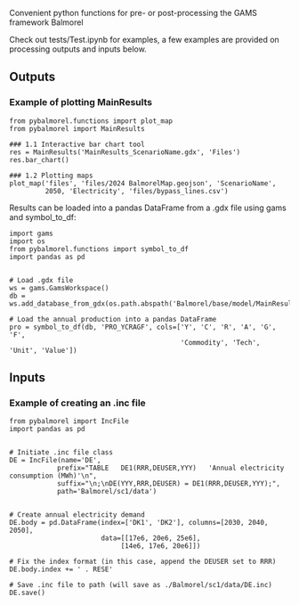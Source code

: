 Convenient python functions for pre- or post-processing the GAMS framework Balmorel 

Check out tests/Test.ipynb for examples, a few examples are provided on processing outputs and inputs below.

## Outputs
### Example of plotting MainResults
```
from pybalmorel.functions import plot_map
from pybalmorel import MainResults

### 1.1 Interactive bar chart tool
res = MainResults('MainResults_ScenarioName.gdx', 'Files')
res.bar_chart()

### 1.2 Plotting maps
plot_map('files', 'files/2024 BalmorelMap.geojson', 'ScenarioName',
         2050, 'Electricity', 'files/bypass_lines.csv')
```

Results can be loaded into a pandas DataFrame from a .gdx file using gams and symbol_to_df:
```
import gams
import os
from pybalmorel.functions import symbol_to_df
import pandas as pd


# Load .gdx file
ws = gams.GamsWorkspace()
db = ws.add_database_from_gdx(os.path.abspath('Balmorel/base/model/MainResults_Base.gdx'))

# Load the annual production into a pandas DataFrame
pro = symbol_to_df(db, 'PRO_YCRAGF', cols=['Y', 'C', 'R', 'A', 'G', 'F', 
                                           'Commodity', 'Tech', 'Unit', 'Value'])
```


## Inputs
### Example of creating an .inc file
```
from pybalmorel import IncFile
import pandas as pd


# Initiate .inc file class
DE = IncFile(name='DE',
            prefix="TABLE   DE1(RRR,DEUSER,YYY)   'Annual electricity consumption (MWh)'\n",
            suffix="\n;\nDE(YYY,RRR,DEUSER) = DE1(RRR,DEUSER,YYY);",
            path='Balmorel/sc1/data')


# Create annual electricity demand 
DE.body = pd.DataFrame(index=['DK1', 'DK2'], columns=[2030, 2040, 2050],
                       data=[[17e6, 20e6, 25e6],
                            [14e6, 17e6, 20e6]])

# Fix the index format (in this case, append the DEUSER set to RRR)
DE.body.index += ' . RESE'

# Save .inc file to path (will save as ./Balmorel/sc1/data/DE.inc)
DE.save()
```
